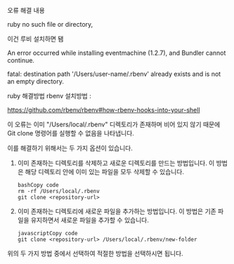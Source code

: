 오류 해결 내용 

ruby no such file or directory,

이건 루비 설치하면 됌







An error occurred while installing eventmachine (1.2.7), and Bundler cannot continue.

fatal: destination path '/Users/user-name/.rbenv' already exists and is not an empty directory. 





ruby 해결방법 rbenv 설치방법 : 

https://github.com/rbenv/rbenv#how-rbenv-hooks-into-your-shell







이 오류는 이미 "/Users/local/.rbenv" 디렉토리가 존재하며 비어 있지 않기 때문에 Git clone 명령어를 실행할 수 없음을 나타냅니다.

이를 해결하기 위해서는 두 가지 옵션이 있습니다.

1. 이미 존재하는 디렉토리를 삭제하고 새로운 디렉토리를 만드는 방법입니다. 이 방법은 해당 디렉토리 안에 이미 있는 파일을 모두 삭제할 수 있습니다.

   ```
   bashCopy code
   rm -rf /Users/local/.rbenv
   git clone <repository-url>
   ```

2. 이미 존재하는 디렉토리에 새로운 파일을 추가하는 방법입니다. 이 방법은 기존 파일을 유지하면서 새로운 파일을 추가할 수 있습니다.

   ```
   javascriptCopy code
   git clone <repository-url> /Users/local/.rbenv/new-folder
   ```

위의 두 가지 방법 중에서 선택하여 적절한 방법을 선택하시면 됩니다.